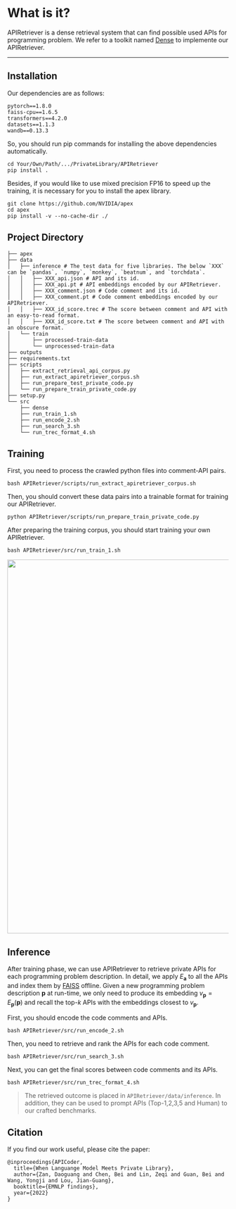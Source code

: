 # What is it?
APIRetriever is a dense retrieval system that can find possible used APIs for programming problem. We refer to a toolkit named [Dense](https://github.com/luyug/Dense) to implemente our APIRetriever.

---

## Installation
Our dependencies are as follows:
```
pytorch==1.8.0
faiss-cpu==1.6.5
transformers==4.2.0
datasets==1.1.3
wandb==0.13.3
```
So, you should run pip commands for installing the above dependencies automatically.
```
cd Your/Own/Path/.../PrivateLibrary/APIRetriever
pip install .
```
Besides, if you would like to use mixed precision FP16 to speed up the training, it is necessary for you to install the apex library.
```
git clone https://github.com/NVIDIA/apex
cd apex
pip install -v --no-cache-dir ./
```

## Project Directory
```shell
├── apex
├── data
│   ├── inference # The test data for five libraries. The below `XXX` can be `pandas`, `numpy`, `monkey`, `beatnum`, and `torchdata`.
│   │   ├── XXX_api.json # API and its id.
│   │   ├── XXX_api.pt # API embeddings encoded by our APIRetriever.
│   │   ├── XXX_comment.json # Code comment and its id.
│   │   ├── XXX_comment.pt # Code comment embeddings encoded by our APIRetriever.
│   │   ├── XXX_id_score.trec # The score between comment and API with an easy-to-read format.
│   │   ├── XXX_id_score.txt # The score between comment and API with an obscure format.
│   └── train
│       ├── processed-train-data
│       └── unprocessed-train-data
├── outputs
├── requirements.txt
├── scripts
│   ├── extract_retrieval_api_corpus.py
│   ├── run_extract_apiretriever_corpus.sh
│   ├── run_prepare_test_private_code.py
│   └── run_prepare_train_private_code.py
├── setup.py
└── src
    ├── dense
    ├── run_train_1.sh
    ├── run_encode_2.sh
    ├── run_search_3.sh
    └── run_trec_format_4.sh
```

## Training

First, you need to process the crawled python files into comment-API pairs.
```shell
bash APIRetriever/scripts/run_extract_apiretriever_corpus.sh
```
Then, you should convert these data pairs into a trainable format for training our APIRetriever.
```shell
python APIRetriever/scripts/run_prepare_train_private_code.py
```
After preparing the training corpus, you should start training your own APIRetriever.
```shell
bash APIRetriever/src/run_train_1.sh
```

<img src=https://s3.bmp.ovh/imgs/2022/09/27/fa49d48cba8f7860.png width=850 />

## Inference
After training phase, we can use APIRetriever to retrieve private APIs for each programming problem description. In detail, we apply $E_{\mathbf{a}}$ to all the APIs and index them by [FAISS](https://github.com/facebookresearch/faiss) offline. Given a new programming problem description $\mathbf{p}$ at run-time, we only need to produce its embedding $v_{\mathbf{p}}=E_{\mathbf{p}}(\mathbf{p})$ and recall the top-$k$ APIs with the embeddings closest to $v_{\mathbf{p}}$.

First, you should encode the code comments and APIs.
```shell
bash APIRetriever/src/run_encode_2.sh
```
Then, you need to retrieve and rank the APIs for each code comment.
```shell
bash APIRetriever/src/run_search_3.sh
```
Next, you can get the final scores between code comments and its APIs.
```shell
bash APIRetriever/src/run_trec_format_4.sh
```

> The retrieved outcome is placed in `APIRetriever/data/inference`. In addition, they can be used to prompt APIs (Top-1,2,3,5 and Human) to our crafted benchmarks.

## Citation
If you find our work useful, please cite the paper:
```
@inproceedings{APICoder,
  title={When Languange Model Meets Private Library},
  author={Zan, Daoguang and Chen, Bei and Lin, Zeqi and Guan, Bei and Wang, Yongji and Lou, Jian-Guang},
  booktitle={EMNLP findings},
  year={2022}
}
```
